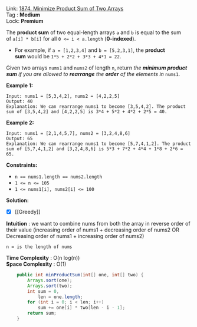Link: [1874. Minimize Product Sum of Two Arrays](https://leetcode.com/problems/minimize-product-sum-of-two-arrays/) <br>
Tag : **Medium**<br>
Lock: **Premium**

The **product sum** of two equal-length arrays `a` and `b` is equal to the sum of `a[i] * b[i]` for all `0 <= i < a.length` (**0-indexed**).

-   For example, if `a = [1,2,3,4]` and `b = [5,2,3,1]`, the **product sum** would be `1*5 + 2*2 + 3*3 + 4*1 = 22`.

Given two arrays `nums1` and `nums2` of length `n`, return _the **minimum product sum** if you are allowed to **rearrange** the **order** of the elements in_ `nums1`. 

**Example 1:**
```
Input: nums1 = [5,3,4,2], nums2 = [4,2,2,5]
Output: 40
Explanation: We can rearrange nums1 to become [3,5,4,2]. The product sum of [3,5,4,2] and [4,2,2,5] is 3*4 + 5*2 + 4*2 + 2*5 = 40.
```

**Example 2:**
```
Input: nums1 = [2,1,4,5,7], nums2 = [3,2,4,8,6]
Output: 65
Explanation: We can rearrange nums1 to become [5,7,4,1,2]. The product sum of [5,7,4,1,2] and [3,2,4,8,6] is 5*3 + 7*2 + 4*4 + 1*8 + 2*6 = 65.
```

**Constraints:**
-   `n == nums1.length == nums2.length`
-   `1 <= n <= 105`
-   `1 <= nums1[i], nums2[i] <= 100`

**Solution:**
- [x] [[Greedy]]

**Intuition** :
we want to combine nums from both the array in reverse order of their value (increasing order of nums1 + decreasing order of nums2 OR Decreasing order of nums1 + increasing order of nums2)

```
n = is the length of nums
```
**Time Complexity** : O(n log(n))<br>
**Space Complexity** : O(1)

```java
    public int minProductSum(int[] one, int[] two) {
        Arrays.sort(one);
        Arrays.sort(two);
        int sum = 0,
            len = one.length;
        for (int i = 0; i < len; i++)
            sum += one[i] * two[len - i - 1];
        return sum;
    }
```

